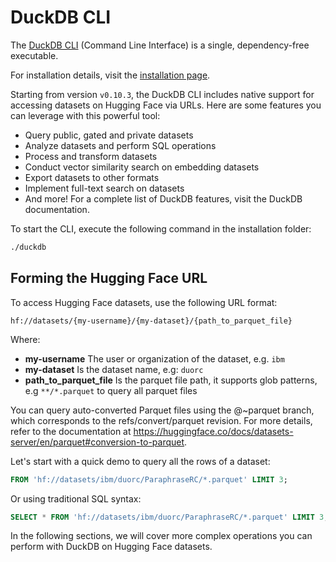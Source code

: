 # DuckDB CLI

The [DuckDB CLI](https://duckdb.org/docs/api/cli/overview.html) (Command Line Interface) is a single, dependency-free executable. 

<Tip>

For installation details, visit the [installation page](https://duckdb.org/docs/installation).

</Tip>

Starting from version `v0.10.3`, the DuckDB CLI includes native support for accessing datasets on Hugging Face via URLs. Here are some features you can leverage with this powerful tool:

- Query public, gated and private datasets
- Analyze datasets and perform SQL operations
- Process and transform datasets
- Conduct vector similarity search on embedding datasets
- Export datasets to other formats
- Implement full-text search on datasets
- And more! For a complete list of DuckDB features, visit the DuckDB documentation.

To start the CLI, execute the following command in the installation folder:

```bash
./duckdb
```

## Forming the Hugging Face URL

To access Hugging Face datasets, use the following URL format:

```plaintext
hf://datasets/{my-username}/{my-dataset}/{path_to_parquet_file} 
```

Where:
- **my-username**  The user or organization of the dataset, e.g. `ibm`
- **my-dataset** Is the dataset name, e.g: `duorc`
- **path_to_parquet_file** Is the parquet file path, it supports glob patterns, e.g `**/*.parquet` to query all parquet files


<Tip>

You can query auto-converted Parquet files using the @~parquet branch, which corresponds to the refs/convert/parquet revision. For more details, refer to the documentation at https://huggingface.co/docs/datasets-server/en/parquet#conversion-to-parquet.

</Tip>

Let's start with a quick demo to query all the rows of a dataset:

```sql
FROM 'hf://datasets/ibm/duorc/ParaphraseRC/*.parquet' LIMIT 3;
```

Or using traditional SQL syntax:

```sql
SELECT * FROM 'hf://datasets/ibm/duorc/ParaphraseRC/*.parquet' LIMIT 3;
```
In the following sections, we will cover more complex operations you can perform with DuckDB on Hugging Face datasets.

